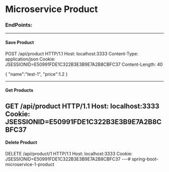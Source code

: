 # Microservice Product

### EndPoints:


---

#### Save Product

POST /api/product HTTP/1.1
Host: localhost:3333
Content-Type: application/json
Cookie: JSESSIONID=E50991FDE1C322B3E3B9E7A2B8CBFC37
Content-Length: 40

{
"name":"test-1",
"price":1.2
}

---

#### Get Products
GET /api/product HTTP/1.1
Host: localhost:3333
Cookie: JSESSIONID=E50991FDE1C322B3E3B9E7A2B8CBFC37
---

#### Delete Product
DELETE /api/product/1 HTTP/1.1
Host: localhost:3333
Cookie: JSESSIONID=E50991FDE1C322B3E3B9E7A2B8CBFC37
---# spring-boot-microservice-1-product
